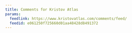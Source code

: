 ```yaml
---
title: Comments for Kristov Atlas
params:
  feedlink: https://www.kristovatlas.com/comments/feed/
  feedid: e061250f725660d01aa48428d8491372
---
```

